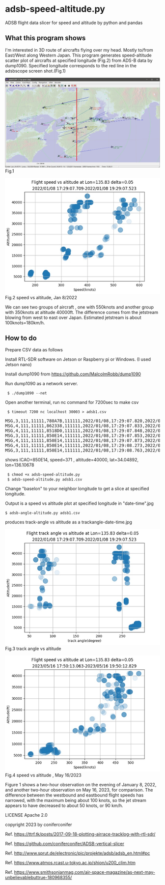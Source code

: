 # adsb-speed-altitude.py 
ADSB flight data slicer for speed and altitude by python and pandas

## What this program shows

I'm interested in 3D route of aircrafts flying over my head. Mostly to/from East/West
along Western Japan. 
This program generates speed-altitude scatter plot of aircrafts at specified longitude (Fig.2) from ADS-B data by dump1090.
Specified longitude corresponds to the red line in the adsbscope screen shot.(Fig.1)

![Fig.1 aircraft flow ](adsbscope.jpg)Fig.1


![Fig.2 speed vs altitude](adsb5.jpg)Fig.2 speed vs altitude, Jan 8/2022

We can see two groups of aircraft , one with 550knots and another group with 350knots at altitude 40000ft.
The difference comes from the jetstream blowing from west to east over Japan.
Estimated jetstream is about 100knots=180km/h.

## How to do
Prepare CSV data as follows

Install RTL-SDR software on Jetson or Raspberry pi or Windows. (I used Jetson nano)

Install dump1090 from https://github.com/MalcolmRobb/dump1090

Run dump1090 as a network server.

	 $ ./dump1090 --net

Open another terminal, run nc command for 7200sec to make csv

	 $ timeout 7200 nc localhost 30003 > adsb1.csv

<pre>
MSG,3,111,11111,780A7B,111111,2022/01/08,17:29:07.820,2022/01/08,17:29:07.777,,36000,,,33.96786,134.76025,,,,,,0
MSG,4,111,11111,862338,111111,2022/01/08,17:29:07.833,2022/01/08,17:29:07.778,,,436,72,,,3392,,,,,0
MSG,4,111,11111,8518D0,111111,2022/01/08,17:29:07.848,2022/01/08,17:29:07.840,,,365,223,,,-1664,,,,,0
MSG,3,111,11111,850E14,111111,2022/01/08,17:29:07.853,2022/01/08,17:29:07.841,,40000,,,34.04984,136.10842,,,,,,0
MSG,4,111,11111,850E14,111111,2022/01/08,17:29:07.873,2022/01/08,17:29:07.842,,,371,236,,,0,,,,,0
MSG,4,111,11111,850E14,111111,2022/01/08,17:29:08.273,2022/01/08,17:29:08.236,,,371,236,,,0,,,,,0
MSG,3,111,11111,850E14,111111,2022/01/08,17:29:08.763,2022/01/08,17:29:08.758,,40000,,,34.04892,136.10687,,,,,,0
</pre>
shows ICAO=850E14, speed=371 , altitude=40000, lat=34.04892, lon=136.10678


	 $ chmod +x adsb-speed-altitude.py
	 $ adsb-speed-altitude.py adsb1.csv

Change "baselon" to your neighbor longitude to get a slice at specified longitude.

Output is a speed vs altitude plot at specified longitude in  "date-time".jpg

	$ adsb-angle-altitude.py adsb1.csv

produces track-angle vs altitude as a trackangle-date-time.jpg


![Fig.3 track angle vs altitude](trackangle-2022-01-08-17-29-07.709.jpg)Fig.3 track angle vs altitude


![Fig.4 speed vs altitude](2023-05-16-17-50-13.063.jpg) Fig.4 speed vs altitude , May 16/2023

Figure 1 shows a two-hour observation on the evening of January 8, 2022, and another two-hour observation on May 16, 2023, for comparison. The difference between the westbound and eastbound flight speeds has narrowed, with the maximum being about 100 knots, so the jet stream appears to have decreased to about 50 knots, or 90 km/h.


LICENSE Apache 2.0

copyright 2023 by coniferconifer

Ref. https://ttrf.tk/posts/2017-09-18-plotting-airrace-tracklog-with-rtl-sdr/

Ref. https://github.com/coniferconifer/ADSB-vertical-slicer

Ref. http://www.sprut.de/electronic/pic/projekte/adsb/adsb_en.html#pc

Ref. https://www.atmos.rcast.u-tokyo.ac.jp/shion/u200_clim.htm

Ref. https://www.smithsonianmag.com/air-space-magazine/as-next-may-unbelievablebuttrue-180968355/